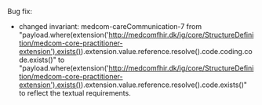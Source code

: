 Bug fix: 
- changed invariant: medcom-careCommunication-7 from "payload.where(extension('http://medcomfhir.dk/ig/core/StructureDefinition/medcom-core-practitioner-extension').exists()).extension.value.reference.resolve().code.coding.code.exists()" to "payload.where(extension('http://medcomfhir.dk/ig/core/StructureDefinition/medcom-core-practitioner-extension').exists()).extension.value.reference.resolve().code.exists()" to reflect the textual requirements.